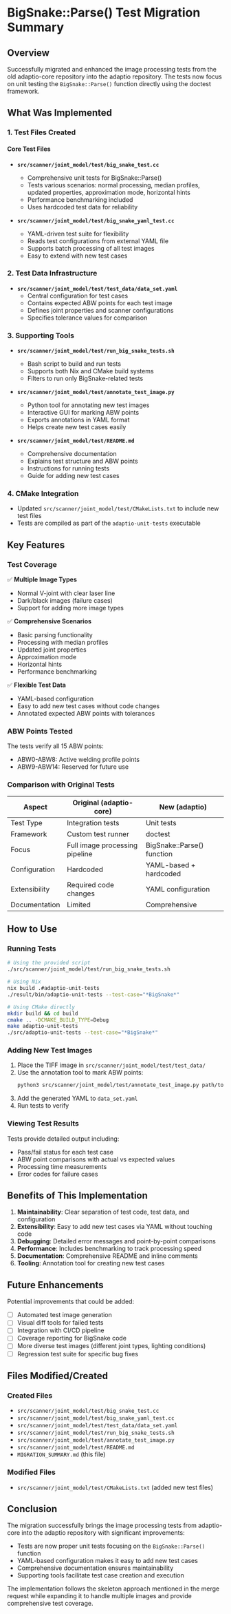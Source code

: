 # BigSnake::Parse() Test Migration Summary

## Overview
Successfully migrated and enhanced the image processing tests from the old adaptio-core repository into the adaptio repository. The tests now focus on unit testing the `BigSnake::Parse()` function directly using the doctest framework.

## What Was Implemented

### 1. Test Files Created

#### Core Test Files
- **`src/scanner/joint_model/test/big_snake_test.cc`**
  - Comprehensive unit tests for BigSnake::Parse()
  - Tests various scenarios: normal processing, median profiles, updated properties, approximation mode, horizontal hints
  - Performance benchmarking included
  - Uses hardcoded test data for reliability

- **`src/scanner/joint_model/test/big_snake_yaml_test.cc`**
  - YAML-driven test suite for flexibility
  - Reads test configurations from external YAML file
  - Supports batch processing of all test images
  - Easy to extend with new test cases

### 2. Test Data Infrastructure

- **`src/scanner/joint_model/test/test_data/data_set.yaml`**
  - Central configuration for test cases
  - Contains expected ABW points for each test image
  - Defines joint properties and scanner configurations
  - Specifies tolerance values for comparison

### 3. Supporting Tools

- **`src/scanner/joint_model/test/run_big_snake_tests.sh`**
  - Bash script to build and run tests
  - Supports both Nix and CMake build systems
  - Filters to run only BigSnake-related tests

- **`src/scanner/joint_model/test/annotate_test_image.py`**
  - Python tool for annotating new test images
  - Interactive GUI for marking ABW points
  - Exports annotations in YAML format
  - Helps create new test cases easily

- **`src/scanner/joint_model/test/README.md`**
  - Comprehensive documentation
  - Explains test structure and ABW points
  - Instructions for running tests
  - Guide for adding new test cases

### 4. CMake Integration
- Updated `src/scanner/joint_model/test/CMakeLists.txt` to include new test files
- Tests are compiled as part of the `adaptio-unit-tests` executable

## Key Features

### Test Coverage
✅ **Multiple Image Types**
- Normal V-joint with clear laser line
- Dark/black images (failure cases)
- Support for adding more image types

✅ **Comprehensive Scenarios**
- Basic parsing functionality
- Processing with median profiles
- Updated joint properties
- Approximation mode
- Horizontal hints
- Performance benchmarking

✅ **Flexible Test Data**
- YAML-based configuration
- Easy to add new test cases without code changes
- Annotated expected ABW points with tolerances

### ABW Points Tested
The tests verify all 15 ABW points:
- ABW0-ABW8: Active welding profile points
- ABW9-ABW14: Reserved for future use

### Comparison with Original Tests
| Aspect | Original (adaptio-core) | New (adaptio) |
|--------|-------------------------|---------------|
| Test Type | Integration tests | Unit tests |
| Framework | Custom test runner | doctest |
| Focus | Full image processing pipeline | BigSnake::Parse() function |
| Configuration | Hardcoded | YAML-based + hardcoded |
| Extensibility | Required code changes | YAML configuration |
| Documentation | Limited | Comprehensive |

## How to Use

### Running Tests
```bash
# Using the provided script
./src/scanner/joint_model/test/run_big_snake_tests.sh

# Using Nix
nix build .#adaptio-unit-tests
./result/bin/adaptio-unit-tests --test-case="*BigSnake*"

# Using CMake directly
mkdir build && cd build
cmake .. -DCMAKE_BUILD_TYPE=Debug
make adaptio-unit-tests
./src/adaptio-unit-tests --test-case="*BigSnake*"
```

### Adding New Test Images
1. Place the TIFF image in `src/scanner/joint_model/test/test_data/`
2. Use the annotation tool to mark ABW points:
   ```bash
   python3 src/scanner/joint_model/test/annotate_test_image.py path/to/image.tiff
   ```
3. Add the generated YAML to `data_set.yaml`
4. Run tests to verify

### Viewing Test Results
Tests provide detailed output including:
- Pass/fail status for each test case
- ABW point comparisons with actual vs expected values
- Processing time measurements
- Error codes for failure cases

## Benefits of This Implementation

1. **Maintainability**: Clear separation of test code, test data, and configuration
2. **Extensibility**: Easy to add new test cases via YAML without touching code
3. **Debugging**: Detailed error messages and point-by-point comparisons
4. **Performance**: Includes benchmarking to track processing speed
5. **Documentation**: Comprehensive README and inline comments
6. **Tooling**: Annotation tool for creating new test cases

## Future Enhancements

Potential improvements that could be added:
- [ ] Automated test image generation
- [ ] Visual diff tools for failed tests
- [ ] Integration with CI/CD pipeline
- [ ] Coverage reporting for BigSnake code
- [ ] More diverse test images (different joint types, lighting conditions)
- [ ] Regression test suite for specific bug fixes

## Files Modified/Created

### Created Files
- `src/scanner/joint_model/test/big_snake_test.cc`
- `src/scanner/joint_model/test/big_snake_yaml_test.cc`
- `src/scanner/joint_model/test/test_data/data_set.yaml`
- `src/scanner/joint_model/test/run_big_snake_tests.sh`
- `src/scanner/joint_model/test/annotate_test_image.py`
- `src/scanner/joint_model/test/README.md`
- `MIGRATION_SUMMARY.md` (this file)

### Modified Files
- `src/scanner/joint_model/test/CMakeLists.txt` (added new test files)

## Conclusion

The migration successfully brings the image processing tests from adaptio-core into the adaptio repository with significant improvements:
- Tests are now proper unit tests focusing on the `BigSnake::Parse()` function
- YAML-based configuration makes it easy to add new test cases
- Comprehensive documentation ensures maintainability
- Supporting tools facilitate test case creation and execution

The implementation follows the skeleton approach mentioned in the merge request while expanding it to handle multiple images and provide comprehensive test coverage.